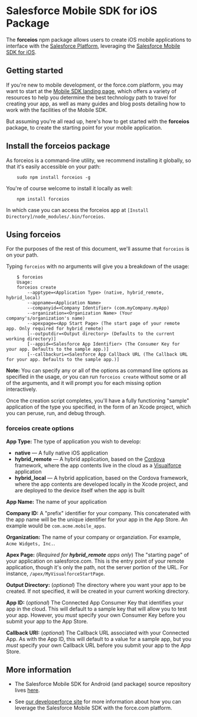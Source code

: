 # Salesforce Mobile SDK for iOS Package

The **forceios** npm package allows users to create iOS mobile applications to interface with the [Salesforce Platform](http://www.salesforce.com/platform/overview/), leveraging the [Salesforce Mobile SDK for iOS](https://github.com/forcedotcom/SalesforceMobileSDK-iOS).

## Getting started

If you're new to mobile development, or the force.com platform, you may want to start at the [Mobile SDK landing page](http://wiki.developerforce.com/page/Mobile_SDK), which offers a variety of resources to help you determine the best technology path to travel for creating your app, as well as many guides and blog posts detailing how to work with the facilities of the Mobile SDK.

But assuming you're all read up, here's how to get started with the **forceios** package, to create the starting point for your mobile application.

## Install the forceios package

As forceios is a command-line utility, we recommend installing it globally, so that it's easily accessible on your path:

        sudo npm install forceios -g

You're of course welcome to install it locally as well:

        npm install forceios

In which case you can access the forceios app at `[Install Directory]/node_modules/.bin/forceios`.

## Using forceios

For the purposes of the rest of this document, we'll assume that `forceios` is on your path.

Typing `forceios` with no arguments will give you a breakdown of the usage:

        $ forceios
        Usage:
        forceios create
            --apptype=<Application Type> (native, hybrid_remote, hybrid_local)
            --appname=<Application Name>
            --companyid=<Company Identifier> (com.myCompany.myApp)
            --organization=<Organization Name> (Your company's/organization's name)
            --apexpage=<App Start Page> (The start page of your remote app. Only required for hybrid_remote)
            [--outputdir=<Output directory> (Defaults to the current working directory)]
            [--appid=<Salesforce App Identifier> (The Consumer Key for your app. Defaults to the sample app.)]
            [--callbackuri=<Salesforce App Callback URL (The Callback URL for your app. Defaults to the sample app.)]

**Note:** You can specify any or all of the options as command line options as specified in the usage, *or* you can run `forceios create` without some or all of the arguments, and it will prompt you for each missing option interactively.

Once the creation script completes, you'll have a fully functioning "sample" application of the type you specified, in the form of an Xcode project, which you can peruse, run, and debug through.

### forceios create options

**App Type:** The type of application you wish to develop:

- **native** — A fully native iOS application
- **hybrid\_remote** — A hybrid application, based on the [Cordova](http://cordova.apache.org/) framework, where the app contents live in the cloud as a [Visualforce](http://wiki.developerforce.com/page/An_Introduction_to_Visualforce) application
- **hybrid\_local** — A hybrid application, based on the Cordova framework, where the app contents are developed locally in the Xcode project, and are deployed to the device itself when the app is built

**App Name:** The name of your application

**Company ID:** A "prefix" identifier for your company.  This concatenated with the app name will be the unique identifier for your app in the App Store.  An example would be `com.acme.mobile_apps`.

**Organization:** The name of your company or organziation.  For example, `Acme Widgets, Inc.`.

**Apex Page:** \(*Required for **hybrid\_remote** apps only*\) The "starting page" of your application on salesforce.com.  This is the entry point of your remote application, though it's only the path, not the server portion of the URL.  For instance, `/apex/MyVisualforceStartPage`.

**Output Directory:** \(*optional*\) The directory where you want your app to be created.  If not specified, it will be created in your current working directory.

**App ID:** \(*optional*\) The Connected App Consumer Key that identifies your app in the cloud.  This will default to a sample key that will allow you to test your app.  However, you *must* specify your own Consumer Key before you submit your app to the App Store.

**Callback URI:** \(*optional*\) The Callback URL associated with your Connected App.  As with the App ID, this will default to a value for a sample app, but you *must* specify your own Callback URL before you submit your app to the App Store.

## More information

- The Salesforce Mobile SDK for Android (and package) source repository lives [here](https://github.com/forcedotcom/SalesforceMobileSDK-Android).

- See [our developerforce site](http://wiki.developerforce.com/page/Mobile_SDK) for more information about how you can leverage the Salesforce Mobile SDK with the force.com platform.
